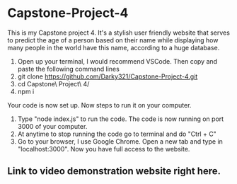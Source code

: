 # Capstone-Project-4
This is my Capstone project 4.
It's a stylish user friendly website that serves to predict the age of a person based on their name while displaying how many people in the world have this name, according to a huge database.
1. Open up your terminal, I would recommend VSCode. Then copy and paste the following command lines
2. git clone https://github.com/Darky321/Capstone-Project-4.git
3. cd Capstone\ Project\ 4/
4. npm i

Your code is now set up. Now steps to run it on your computer. 
1. Type "node index.js" to run the code. The code is now running on port 3000 of your computer.
2. At anytime to stop running the code go to terminal and do "Ctrl + C"
3. Go to your browser, I use Google Chrome. Open a new tab and type in "localhost:3000".
Now you have full access to the website.

## Link to video demonstration website right here.
